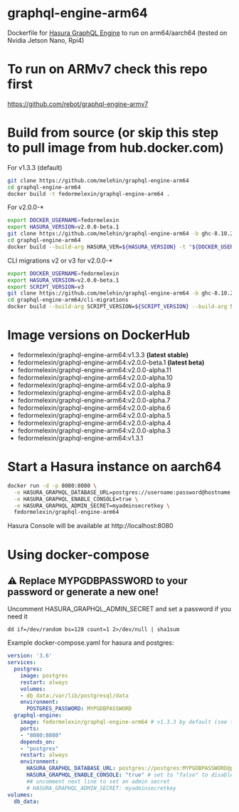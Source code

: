 # graphql-engine-arm64
Dockerfile for [Hasura GraphQL Engine](https://github.com/hasura/graphql-engine) to run on arm64/aarch64 (tested on Nvidia Jetson Nano, Rpi4)

# To run on ARMv7 check this repo first
https://github.com/rebot/graphql-engine-armv7

# Build from source (or skip this step to pull image from hub.docker.com)
For v1.3.3 (default)
```bash
git clone https://github.com/melehin/graphql-engine-arm64
cd graphql-engine-arm64
docker build -t fedormelexin/graphql-engine-arm64 .
```
For v2.0.0-*
```bash
export DOCKER_USERNAME=fedormelexin
export HASURA_VERSION=v2.0.0-beta.1
git clone https://github.com/melehin/graphql-engine-arm64 -b ghc-8.10.2
cd graphql-engine-arm64
docker build --build-arg HASURA_VER=${HASURA_VERSION} -t "${DOCKER_USERNAME}/graphql-engine-arm64:${HASURA_VERSION}" .
```
CLI migrations v2 or v3 for v2.0.0-*
```bash
export DOCKER_USERNAME=fedormelexin
export HASURA_VERSION=v2.0.0-beta.1
export SCRIPT_VERSION=v3
git clone https://github.com/melehin/graphql-engine-arm64 -b ghc-8.10.2
cd graphql-engine-arm64/cli-migrations
docker build --build-arg SCRIPT_VERSION=${SCRIPT_VERSION} --build-arg SERVER_IMAGE_TAG=${HASURA_VERSION} --build-arg SERVER_IMAGE=${DOCKER_USERNAME}/graphql-engine-arm64  -t "${DOCKER_USERNAME}/graphql-engine-arm64:v${HASURA_VERSION}.cli-migrations-${SCRIPT_VERSION}" .
```

# Image versions on DockerHub
* fedormelexin/graphql-engine-arm64:v1.3.3 **(latest stable)**
* fedormelexin/graphql-engine-arm64:v2.0.0-beta.1 **(latest beta)**
* fedormelexin/graphql-engine-arm64:v2.0.0-alpha.11
* fedormelexin/graphql-engine-arm64:v2.0.0-alpha.10
* fedormelexin/graphql-engine-arm64:v2.0.0-alpha.9
* fedormelexin/graphql-engine-arm64:v2.0.0-alpha.8
* fedormelexin/graphql-engine-arm64:v2.0.0-alpha.7
* fedormelexin/graphql-engine-arm64:v2.0.0-alpha.6
* fedormelexin/graphql-engine-arm64:v2.0.0-alpha.5
* fedormelexin/graphql-engine-arm64:v2.0.0-alpha.4
* fedormelexin/graphql-engine-arm64:v2.0.0-alpha.3
* fedormelexin/graphql-engine-arm64:v1.3.1

# Start a Hasura instance on aarch64
```bash
docker run -d -p 8080:8080 \
  -e HASURA_GRAPHQL_DATABASE_URL=postgres://username:password@hostname:port/dbname \
  -e HASURA_GRAPHQL_ENABLE_CONSOLE=true \
  -e HASURA_GRAPHQL_ADMIN_SECRET=myadminsecretkey \
  fedormelexin/graphql-engine-arm64
```

Hasura Console will be available at http://localhost:8080

# Using docker-compose
## :warning: Replace MYPGDBPASSWORD to your password or generate a new one!
Uncomment HASURA_GRAPHQL_ADMIN_SECRET and set a password if you need it
```
dd if=/dev/random bs=128 count=1 2>/dev/null | sha1sum
```
Example docker-compose.yaml for hasura and postgres:
```yaml
version: '3.6'
services:
  postgres:
    image: postgres
    restart: always
    volumes:
    - db_data:/var/lib/postgresql/data
    environment:
      POSTGRES_PASSWORD: MYPGDBPASSWORD 
  graphql-engine:
    image: fedormelexin/graphql-engine-arm64 # v1.3.3 by default (see the Image versions above)
    ports:
    - "8080:8080"
    depends_on:
    - "postgres"
    restart: always
    environment:
      HASURA_GRAPHQL_DATABASE_URL: postgres://postgres:MYPGDBPASSWORD@postgres:5432/postgres
      HASURA_GRAPHQL_ENABLE_CONSOLE: "true" # set to "false" to disable console
      ## uncomment next line to set an admin secret
      # HASURA_GRAPHQL_ADMIN_SECRET: myadminsecretkey
volumes:
  db_data:
```
